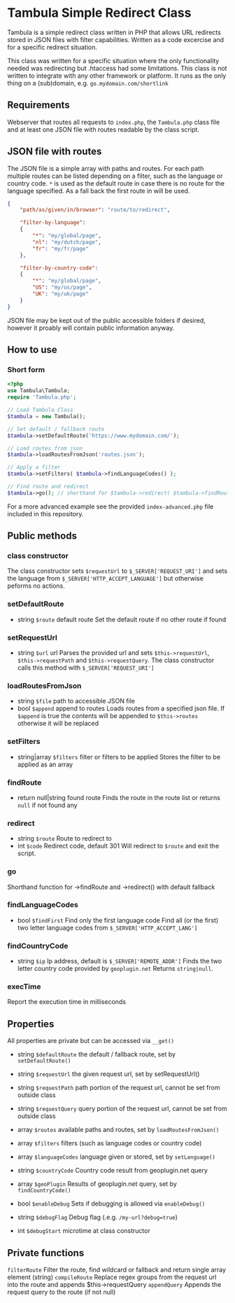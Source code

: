 # Tambula Simple Redirect Class
Tambula is a simple redirect class written in PHP that allows URL redirects stored in JSON files with filter capabilities. Written as a code excercise and for a specific redirect situation.

This class was written for a specific situation where the only functionality needed was redirecting but .htaccess had some limitations. This class is not written to integrate with any other framework or platform. It runs as the only thing on a (sub)domain, e.g. `go.mydomain.com/shortlink`  

## Requirements
Webserver that routes all requests to `index.php`, the `Tambula.php` class file and at least one JSON file with routes readable by the class script.

## JSON file with routes
The JSON file is a simple array with paths and routes. For each path multiple routes can be listed depending on a filter, such as the language or country code. `*`  is used as the default route in case there is no route for the language specified. As a fall back the first route in will be used.
```json
{
    "path/as/given/in/browser": "route/to/redirect",

    "filter-by-language":
    {
        "*": "my/global/page",
        "nl": "my/dutch/page",
        "fr": "my/fr/page"
    },

    "filter-by-country-code":
    {
        "*": "my/global/page",
        "US": "my/us/page",
        "UK": "my/uk/page"
    }
}
````

JSON file may be kept out of the public accessible folders if desired, however it proably will contain public information anyway.

## How to use
### Short form
```php
<?php
use Tambula\Tambula;
require 'Tambula.php';

// Load Tambula Class
$tambula = new Tambula();

// Set default / fallback route
$tambula->setDefaultRoute('https://www.mydomain.com/');

// Load routes from json
$tambula->loadRoutesFromJson('routes.json');

// Apply a filter
$tambula->setFilters( $tambula->findLanguageCodes() );

// Find route and redirect
$tambula->go(); // shorthand for $tambula->redirect( $tambula->findRoute() );
```

For a more advanced example see the provided `index-advanced.php` file included in this repository.

## Public methods
### class constructor
The class constructor sets `$requestUrl` to `$_SERVER['REQUEST_URI']` and sets the language from `$_SERVER['HTTP_ACCEPT_LANGUAGE']` but otherwise peforms no actions.

### setDefaultRoute
* string `$route` default route
Set the default route if no other route if found

### setRequestUrl
* string `$url` url
Parses the provided url and sets `$this->requestUrl`, `$this->requestPath` and `$this->requestQuery`. The class constructor calls this method with `$_SERVER['REQUEST_URI']`

### loadRoutesFromJson
* string `$file` path to accessible JSON file
* bool `$append` append to routes
Loads routes from a specified json file. If `$append` is true the contents will be appended to `$this->routes` otherwise it will be replaced

### setFilters
* string|array `$filters` filter or filters to be applied
Stores the filter to be applied as an array

### findRoute
* return null|string found route
Finds the route in the route list or returns `null` if not found any

### redirect
* string `$route` Route to redirect to
* int `$code` Redirect code, default 301
Will redirect to `$route` and exit the script.

### go
Shorthand function for ->findRoute and ->redirect() with default fallback

### findLanguageCodes
* bool `$findFirst` Find only the first language code
Find all (or the first) two letter language codes from `$_SERVER['HTTP_ACCEPT_LANG']`

### findCountryCode
* string `$ip` Ip address, default is `$_SERVER['REMOTE_ADDR']`
Finds the two letter country code provided by `geoplugin.net`
Returns `string|null`.

### execTime
Report the execution time in milliseconds

## Properties
All properties are private but can be accessed via `__get()`
* string `$defaultRoute` the default / fallback route, set by `setDefaultRoute()`
* string `$requestUrl` the given request url, set by setRequestUrl()
* string `$requestPath` path portion of the request url, cannot be set from outside class
* string `$requestQuery` query portion of the request url, cannot be set from outside class
* array `$routes` available paths and routes, set by `loadRoutesFromJson()`
* array `$filters` filters (such as language codes or country code)

* array `$languageCodes` language given or stored, set by `setLanguage()`
* string `$countryCode` Country code result from geoplugin.net query
* array `$geoPlugin` Results of geoplugin.net query, set by `findCountryCode()`

* bool `$enableDebug` Sets if debugging is allowed via `enableDebug()`
* string `$debugFlag` Debug flag (.e.g. `/my-url?debug=true`)
* int `$debugStart` microtime at class constructor

## Private functions
`filterRoute` Filter the route, find wildcard or fallback and return single array element (string)
`compileRoute` Replace regex groups from the request url into the route and appends $this->requestQuery
`appendQuery` Appends the request query to the route (if not null)